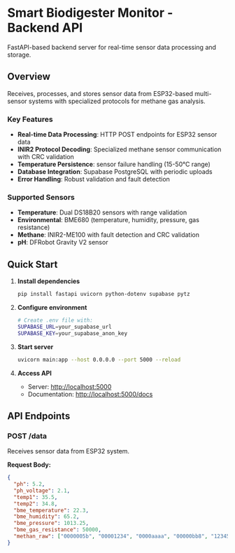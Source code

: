 # Smart Biodigester Monitor - Backend API

FastAPI-based backend server for real-time sensor data processing and storage.

## Overview

Receives, processes, and stores sensor data from ESP32-based multi-sensor systems with specialized protocols for methane gas analysis.

### Key Features

- **Real-time Data Processing**: HTTP POST endpoints for ESP32 sensor data
- **INIR2 Protocol Decoding**: Specialized methane sensor communication with CRC validation
- **Temperature Persistence**: sensor failure handling (15-50°C range)
- **Database Integration**: Supabase PostgreSQL with periodic uploads
- **Error Handling**: Robust validation and fault detection

### Supported Sensors

- **Temperature**: Dual DS18B20 sensors with range validation
- **Environmental**: BME680 (temperature, humidity, pressure, gas resistance)
- **Methane**: INIR2-ME100 with fault detection and CRC validation
- **pH**: DFRobot Gravity V2 sensor

## Quick Start

1. **Install dependencies**
   ```bash
   pip install fastapi uvicorn python-dotenv supabase pytz
   ```

2. **Configure environment**
   ```bash
   # Create .env file with:
   SUPABASE_URL=your_supabase_url
   SUPABASE_KEY=your_supabase_anon_key
   ```

3. **Start server**
   ```bash
   uvicorn main:app --host 0.0.0.0 --port 5000 --reload
   ```

4. **Access API**
   - Server: [http://localhost:5000](http://localhost:5000)
   - Documentation: [http://localhost:5000/docs](http://localhost:5000/docs)


## API Endpoints

### POST /data
Receives sensor data from ESP32 system.

**Request Body:**
```json
{
  "ph": 5.2,
  "ph_voltage": 2.1,
  "temp1": 35.5,
  "temp2": 34.8,
  "bme_temperature": 22.3,
  "bme_humidity": 65.2,
  "bme_pressure": 1013.25,
  "bme_gas_resistance": 50000,
  "methan_raw": ["0000005b", "00001234", "0000aaaa", "00000bb8", "12345678", "87654321", "0000005d"]
}
```
